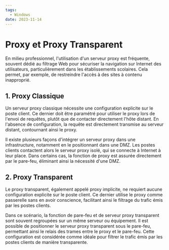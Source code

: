 ```yaml
---
tags:
  - Windows
date: 2023-11-14
---
```

# Proxy et Proxy Transparent

En milieu professionnel, l'utilisation d'un serveur proxy est fréquente, souvent dédié au filtrage Web pour sécuriser la navigation sur Internet des utilisateurs, particulièrement dans les établissements scolaires. Cela permet, par exemple, de restreindre l'accès à des sites à contenu inapproprié.

## 1. Proxy Classique

Un serveur proxy classique nécessite une configuration explicite sur le poste client. Ce dernier doit être paramétré pour utiliser le proxy lors de l'envoi de requêtes, plutôt que de contacter directement l'hôte distant. En l'absence de configuration, la requête est directement transmise au serveur distant, contournant ainsi le proxy.

Il existe plusieurs façons d'intégrer un serveur proxy dans une infrastructure, notamment en le positionnant dans une DMZ. Les postes clients contactent alors le serveur proxy isolé, qui se connecte à Internet à leur place. Dans certains cas, la fonction de proxy est assurée directement par le pare-feu, éliminant ainsi la nécessité d'une DMZ.

## 2. Proxy Transparent

Le proxy transparent, également appelé proxy implicite, ne requiert aucune configuration explicite sur le poste client. Ce dernier utilise le proxy comme passerelle sans en avoir conscience, facilitant ainsi le filtrage du trafic émis par les postes clients.

Dans ce scénario, la fonction de pare-feu et de serveur proxy transparent sont souvent regroupées sur un même serveur ou équipement. Il est possible de positionner le serveur proxy transparent sous le pare-feu, permettant ainsi le relais des trames entre le proxy et le pare-feu. Cette configuration est considérée comme idéale pour filtrer le trafic émis par les postes clients de manière transparente.